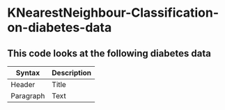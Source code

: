 # KNearestNeighbour-Classification-on-diabetes-data

## This code looks at the following diabetes data

| Syntax      | Description |
| ----------- | ----------- |
| Header      | Title       |
| Paragraph   | Text        |